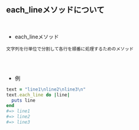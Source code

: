 ## each_lineメソッドについて 
<br>

- each_lineメソッド 
```
文字列を行単位で分割して各行を順番に処理するためのメソッド
```
<br>
<br>

- 例  
```rb
text = "line1\nline2\nline3\n"
text.each_line do |line|
  puts line
end
#=> line1
#=> line2
#=> line3
```
<br>
<br>

